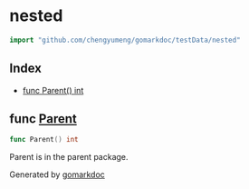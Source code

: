 <!-- Code generated by gomarkdoc. DO NOT EDIT -->

# nested

```go
import "github.com/chengyumeng/gomarkdoc/testData/nested"
```

## Index

- [func Parent() int](<#Parent>)


<a name="Parent"></a>
## func [Parent](<https://github.com/chengyumeng/gomarkdoc/blob/master/testData/nested/parent.go#L4>)

```go
func Parent() int
```

Parent is in the parent package.

Generated by [gomarkdoc](<https://github.com/chengyumeng/gomarkdoc>)
